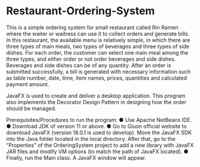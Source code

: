 # Restaurant-Ordering-System

This is a simple ordering system for small restaurant called Rin Ramen where the waiter or waitress can use it to collect orders and generate bills. In this restaurant, the available menu is relatively simple, in which there are three types of main meals, two types of beverages and three types of side dishes. For each order, the customer can select one main meal among the three types, and either order or not order beverages and side dishes. Beverages and side dishes can be of any quantity. After an order is submitted successfully, a bill is generated with necessary information such as table number, date, time, item names, prices, quantities and calculated payment amount. 

JavaFX is used to create and deliver a desktop application. This program also implements the Decorator Design Pattern in designing how the order should be managed.

Prerequisites/Procedures to run the program:
●	Use Apache NetBeans IDE.
●	Download JDK of version 11 or above.
●	Go to Gluon official website to download JavaFX (version 18.0.1 is used to develop). Move the JavaFX SDK into the Java folder located in the local directory. After that, go to the “Properties” of the OrderingSystem project to add a new library with JavaFX JAR files and modify VM options (to match the path of JavaFX located).
●	Finally, run the Main class. A JavaFX window will appear.



